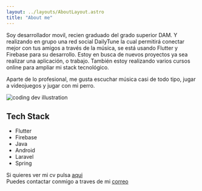 ```yaml
---
layout: ../layouts/AboutLayout.astro
title: "About me"
---
```


Soy desarrollador movil, recien graduado del grado superior DAM. Y realizando en grupo una red social DailyTune la cual permitirá conectar mejor con tus amigos a través de la música, se está usando Flutter y Firebase para su desarrollo. 
Estoy en busca de nuevos proyectos ya sea realizar una aplicación, o trabajo. También estoy realizando varios cursos online para ampliar mi stack tecnológico.

Aparte de lo profesional, me gusta escuchar música casi de todo tipo, jugar a videojuegos y jugar con mi perro.

<div>
  <img src="/assets/dev.svg" class="sm:w-1/2 mx-auto" alt="coding dev illustration">
</div>

## Tech Stack

- Flutter
- Firebase
- Java
- Android
- Laravel
- Spring

Si quieres ver mi cv pulsa [aqui](https://drive.google.com/file/d/10k1Jq0H2tyZxuMjCg5NQkKG8JCuRUP4Q/view?usp=sharing)  
Puedes contactar conmigo a traves de mi [correo](mailto:antonioinfantesmar@gmail.com)
